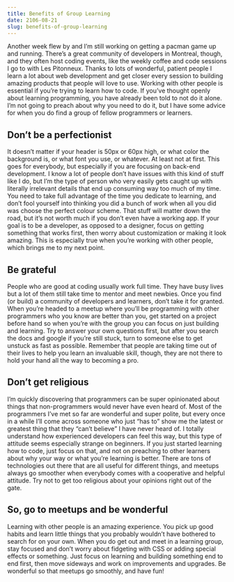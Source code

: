 ```yaml
---
title: Benefits of Group Learning
date: 2106-08-21
slug: benefits-of-group-learning
---
```


Another week flew by and I’m still working on getting a pacman game up and
running. There’s a great community of developers in Montreal, though, and they
often host coding events, like the weekly coffee and code sessions I go to with
Les Pitonneux. Thanks to lots of wonderful, patient people I learn a lot about
web development and get closer every session to building amazing products that
people will love to use. Working with other people is essential if you’re trying
to learn how to code. If you’ve thought openly about learning programming, you
have already been told to not do it alone. I’m not going to preach about why you
need to do it, but I have some advice for when you do find a group of fellow
programmers or learners.

## Don’t be a perfectionist

It doesn’t matter if your header is 50px or 60px high, or what color the
background is, or what font you use, or whatever. At least not at first. This
goes for everybody, but especially if you are focusing on back-end development.
I know a lot of people don’t have issues with this kind of stuff like I do, but
I’m the type of person who very easily gets caught up with literally irrelevant
details that end up consuming way too much of my time. You need to take full
advantage of the time you dedicate to learning, and don’t fool yourself into
thinking you did a bunch of work when all you did was choose the perfect colour
scheme. That stuff will matter down the road, but it’s not worth much if you
don’t even have a working app. If your goal is to be a developer, as opposed to
a designer, focus on getting something that works first, then worry about
customization or making it look amazing. This is especially true when you’re
working with other people, which brings me to my next point.

## Be grateful

People who are good at coding usually work full time. They have busy lives but a
lot of them still take time to mentor and meet newbies. Once you find (or build)
a community of developers and learners, don’t take it for granted. When you’re
headed to a meetup where you’ll be programming with other programmers who you
know are better than you, get started on a project before hand so when you’re
with the group you can focus on just building and learning. Try to answer your
own questions first, but after you search the docs and google if you’re still
stuck, turn to someone else to get unstuck as fast as possible. Remember that
people are taking time out of their lives to help you learn an invaluable skill,
though, they are not there to hold your hand all the way to becoming a pro.

## Don’t get religious

I’m quickly discovering that programmers can be super opinionated about things
that non-programmers would never have even heard of. Most of the programmers
I’ve met so far are wonderful and super polite, but every once in a while I’ll
come across someone who just “has to” show me the latest or greatest thing that
they “can’t believe” I have never heard of. I totally understand how experienced
developers can feel this way, but this type of attitude seems especially strange
on beginners. If you just started learning how to code, just focus on that, and
not on preaching to other learners about why your way or what you’re learning is
better. There are tons of technologies out there that are all useful for
different things, and meetups always go smoother when everybody comes with a
cooperative and helpful attitude. Try not to get too religious about your
opinions right out of the gate.

## So, go to meetups and be wonderful

Learning with other people is an amazing experience. You pick up good habits and
learn little things that you probably wouldn’t have bothered to search for on
your own. When you do get out and meet in a learning group, stay focused and
don’t worry about fidgeting with CSS or adding special effects or something.
Just focus on learning and building something end to end first, then move
sideways and work on improvements and upgrades. Be wonderful so that meetups go
smoothly, and have fun!
